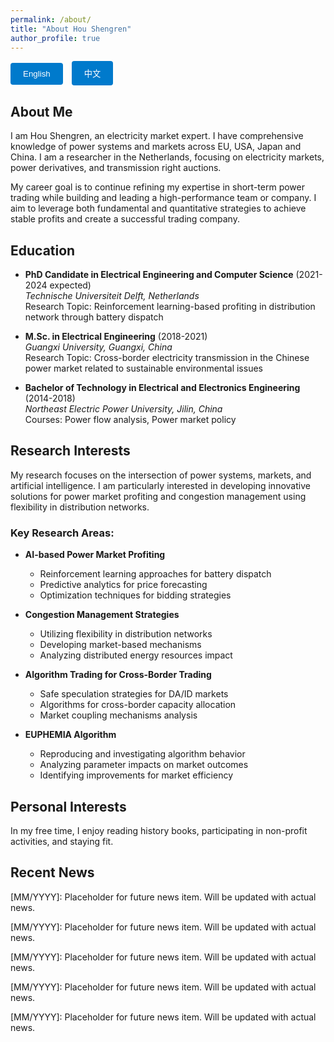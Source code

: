 ```yaml
---
permalink: /about/
title: "About Hou Shengren"
author_profile: true
---
```


<style>
  #tabs {
    margin-bottom: 20px;
  }
  #tabs button {
    padding: 10px 20px;
    margin-right: 10px;
    cursor: pointer;
    background-color: #007acc;
    color: white;
    border: none;
    border-radius: 4px;
  }
  #tabs button:hover {
    background-color: #005f99;
  }
  .tabcontent {
    display: none;
  }
  .tabcontent.active {
    display: block;
  }
</style>

<div id="tabs">
  <button onclick="openTab('english')">English</button>
  <button onclick="openTab('chinese')">中文</button>
</div>

<div id="english" class="tabcontent active">

## About Me

I am Hou Shengren, an electricity market expert. I have comprehensive knowledge of power systems and markets across EU, USA, Japan and China. I am a researcher in the Netherlands, focusing on electricity markets, power derivatives, and transmission right auctions.

My career goal is to continue refining my expertise in short-term power trading while building and leading a high-performance team or company. I aim to leverage both fundamental and quantitative strategies to achieve stable profits and create a successful trading company.

## Education

- **PhD Candidate in Electrical Engineering and Computer Science** (2021-2024 expected)  
  *Technische Universiteit Delft, Netherlands*  
  Research Topic: Reinforcement learning-based profiting in distribution network through battery dispatch

- **M.Sc. in Electrical Engineering** (2018-2021)  
  *Guangxi University, Guangxi, China*  
  Research Topic: Cross-border electricity transmission in the Chinese power market related to sustainable environmental issues

- **Bachelor of Technology in Electrical and Electronics Engineering** (2014-2018)  
  *Northeast Electric Power University, Jilin, China*  
  Courses: Power flow analysis, Power market policy

## Research Interests

My research focuses on the intersection of power systems, markets, and artificial intelligence. I am particularly interested in developing innovative solutions for power market profiting and congestion management using flexibility in distribution networks.

### Key Research Areas:

- **AI-based Power Market Profiting**
  - Reinforcement learning approaches for battery dispatch
  - Predictive analytics for price forecasting
  - Optimization techniques for bidding strategies

- **Congestion Management Strategies**
  - Utilizing flexibility in distribution networks
  - Developing market-based mechanisms
  - Analyzing distributed energy resources impact

- **Algorithm Trading for Cross-Border Trading**
  - Safe speculation strategies for DA/ID markets
  - Algorithms for cross-border capacity allocation
  - Market coupling mechanisms analysis

- **EUPHEMIA Algorithm**
  - Reproducing and investigating algorithm behavior
  - Analyzing parameter impacts on market outcomes
  - Identifying improvements for market efficiency

## Personal Interests

In my free time, I enjoy reading history books, participating in non-profit activities, and staying fit.

## Recent News

[MM/YYYY]: Placeholder for future news item. Will be updated with actual news.

[MM/YYYY]: Placeholder for future news item. Will be updated with actual news.

[MM/YYYY]: Placeholder for future news item. Will be updated with actual news.

[MM/YYYY]: Placeholder for future news item. Will be updated with actual news.

[MM/YYYY]: Placeholder for future news item. Will be updated with actual news.

</div>

<div id="chinese" class="tabcontent">

## 关于我

我是侯胜任，电力市场专家。我了解欧洲、美国、日本和中国的电力系统和电力市场。我目前在荷兰担任研究员，专注于电力市场、电力衍生品和传输权拍卖。

我的职业目标是继续在短期电力交易方面精进，并带领一个高效的团队或公司，利用基本面和量化策略来实现稳定的盈利，打造一个成功的交易公司。

## 教育背景

- **电气工程与计算机科学博士候选人** (2021-2024 预计)  
  *荷兰代尔夫特理工大学*  
  研究课题：基于强化学习的配电网电池调度盈利

- **电气工程硕士** (2018-2021)  
  *中国广西大学*  
  研究课题：中国电力市场中与可持续环境问题相关的跨境电力传输

- **电气与电子工程学士** (2014-2018)  
  *中国吉林东北电力大学*  
  课程：电力潮流分析，电力市场政策

## 研究兴趣

我的研究集中在电力系统、市场和人工智能的交叉领域。我特别关注开发创新解决方案，用于电力市场盈利和利用配电网灵活性进行拥塞管理。

### 主要研究领域：

- **基于人工智能的电力市场盈利**
  - 用于电池调度的强化学习方法
  - 价格预测的预测分析
  - 投标策略的优化技术

- **拥塞管理策略**
  - 利用配电网灵活性
  - 开发基于市场的机制
  - 分析分布式能源资源的影响

- **跨境交易的算法交易**
  - 日前/日内市场的安全投机策略
  - 跨境容量分配算法
  - 市场耦合机制分析

- **EUPHEMIA算法**
  - 复制和研究算法行为
  - 分析参数对市场结果的影响
  - 识别提高市场效率的改进

## 个人兴趣

我空余时间喜欢读历史书、参与非营利组织的活动以及健身。

## 最近动态

[月/年]: 未来新闻项目的占位符。将用实际新闻更新。

[月/年]: 未来新闻项目的占位符。将用实际新闻更新。

[月/年]: 未来新闻项目的占位符。将用实际新闻更新。

[月/年]: 未来新闻项目的占位符。将用实际新闻更新。

[月/年]: 未来新闻项目的占位符。将用实际新闻更新。

</div>

<script>
function openTab(tabName) {
  var i;
  var x = document.getElementsByClassName("tabcontent");
  for (i = 0; i < x.length; i++) {
    x[i].classList.remove("active");
  }
  document.getElementById(tabName).classList.add("active");
}
</script>
